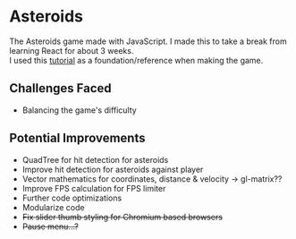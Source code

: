# Asteroids
The Asteroids game made with JavaScript. I made this to take a break from learning React for about 3 weeks. 
<br>
I used this [tutorial](https://www.youtube.com/playlist?list=PL4cUxeGkcC9iO8ai6LU0s6aHAaWP4RAkF) as a foundation/reference when making the game.

## Challenges Faced
<ul>
  <li>Balancing the game's difficulty</li>
</ul>

## Potential Improvements
<ul>
  <li>QuadTree for hit detection for asteroids</li>
  <li>Improve hit detection for asteroids against player</li>
  <li>Vector mathematics for coordinates, distance & velocity -> gl-matrix?? </li>
  <li>Improve FPS calculation for FPS limiter</li>
  <li>Further code optimizations</li>
  <li>Modularize code</li>
  <li><strike>Fix slider thumb styling for Chromium based browsers</strike></li>
  <li><strike>Pause menu...?</strike></li>
</ul>
